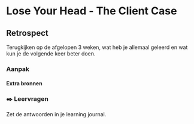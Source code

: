 # Lose Your Head - The Client Case

## Retrospect
<!-- Leuke intro -->

Terugkijken op de afgelopen 3 weken, wat heb je allemaal geleerd en wat kun je de volgende keer beter doen.

### Aanpak
<!-- We schrijven in principe geen tutorials maar helpen ze op weg. -->


#### Extra bronnen
<!-- Extra links voor documentatie en tutorials -->

<!--
### 💪 Extra uitdagingen
 Dit is optioneel voor de hardlopers die iets extra's willen. 
-->


### ✒️ Leervragen

Zet de antwoorden in je learning journal.

<!-- Een drietal vragen die ze kunnen opnemen in hun learning journal, waar de squadleaders dan weer op terug komen op vrijdag. -->